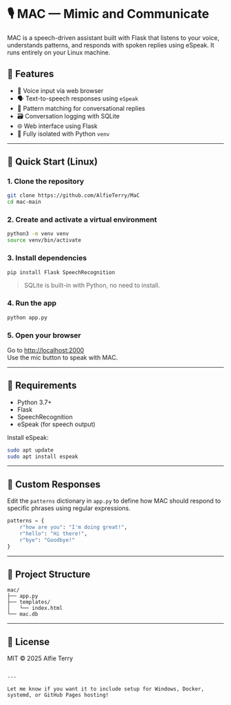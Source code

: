 # 🎙️ MAC — Mimic and Communicate

MAC is a speech-driven assistant built with Flask that listens to your voice, understands patterns, and responds with spoken replies using eSpeak. It runs entirely on your Linux machine.

## 🧠 Features

- 🎤 Voice input via web browser
- 🗣️ Text-to-speech responses using `eSpeak`
- 🧩 Pattern matching for conversational replies
- 🗃️ Conversation logging with SQLite
- 🌐 Web interface using Flask
- 🐍 Fully isolated with Python `venv`

---

## 🚀 Quick Start (Linux)

### 1. Clone the repository

```bash
git clone https://github.com/AlfieTerry/MaC
cd mac-main
```

### 2. Create and activate a virtual environment

```bash
python3 -m venv venv
source venv/bin/activate
```

### 3. Install dependencies

```bash
pip install Flask SpeechRecognition
```

> SQLite is built-in with Python, no need to install.

### 4. Run the app

```bash
python app.py
```

### 5. Open your browser

Go to [http://localhost:2000](http://localhost:2000)  
Use the mic button to speak with MAC.

---

## 🔧 Requirements

- Python 3.7+
- Flask
- SpeechRecognition
- eSpeak (for speech output)

Install eSpeak:
```bash
sudo apt update
sudo apt install espeak
```

---

## 💬 Custom Responses

Edit the `patterns` dictionary in `app.py` to define how MAC should respond to specific phrases using regular expressions.

```python
patterns = {
    r"how are you": "I'm doing great!",
    r"hello": "Hi there!",
    r"bye": "Goodbye!"
}
```

---

## 📁 Project Structure

```
mac/
├── app.py
├── templates/
│   └── index.html
└── mac.db
```

---

## 📜 License

MIT © 2025 Alfie Terry
```

---

Let me know if you want it to include setup for Windows, Docker, systemd, or GitHub Pages hosting!
